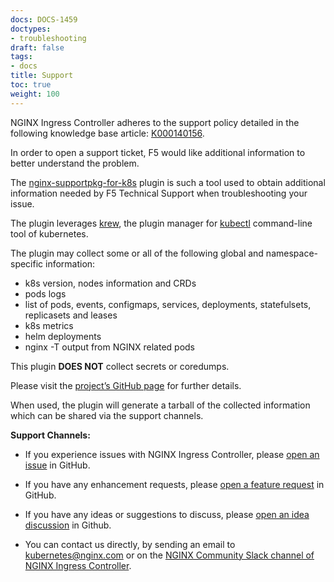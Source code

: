 ```yaml
---
docs: DOCS-1459
doctypes:
- troubleshooting
draft: false
tags:
- docs
title: Support
toc: true
weight: 100
---
```

NGINX Ingress Controller adheres to the support policy detailed in the following knowledge base article: [K000140156](https://my.f5.com/manage/s/article/K000140156).

In order to open a support ticket, F5 would like additional information to better understand the problem.

The [nginx-supportpkg-for-k8s](https://github.com/nginxinc/nginx-supportpkg-for-k8s) plugin is such a tool used to obtain additional information needed by F5 Technical Support when troubleshooting your issue.

The plugin leverages [krew](https://krew.sigs.k8s.io), the plugin manager for [kubectl](https://kubernetes.io/docs/reference/kubectl/) command-line tool of kubernetes.

The plugin may collect some or all of the following global and namespace-specific information:
* k8s version, nodes information and CRDs
* pods logs
* list of pods, events, configmaps, services, deployments, statefulsets, replicasets and leases
* k8s metrics
* helm deployments
* nginx -T output from NGINX related pods

This plugin **DOES NOT** collect secrets or coredumps.

Please visit the [project’s GitHub page](https://github.com/nginxinc/nginx-supportpkg-for-k8s) for further details.

When used, the plugin will generate a tarball of the collected information which can be shared via the support channels.


**Support Channels:**

- If you experience issues with NGINX Ingress Controller, please [open an issue](https://github.com/nginxinc/kubernetes-ingress/issues/new?assignees=&labels=bug%2Cneeds+triage&projects=&template=BUG-REPORT.yml&title=%5BBug%5D%3A+) in GitHub.

- If you have any enhancement requests, please [open a feature request](https://github.com/nginxinc/kubernetes-ingress/issues/new?assignees=&labels=proposal&projects=&template=feature_request.md&title=) in GitHub.

- If you have any ideas or suggestions to discuss, please [open an idea discussion](https://github.com/nginxinc/kubernetes-ingress/discussions/categories/ideas) in Github.

- You can contact us directly, by sending an email to [kubernetes@nginx.com](mailto:kubernetes@nginx.com) or on the [NGINX Community Slack channel of NGINX Ingress Controller](https://nginxcommunity.slack.com/channels/nginx-ingress-controller).